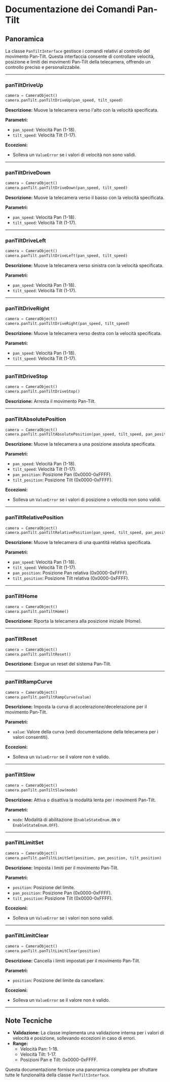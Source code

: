 # Documentazione dei Comandi Pan-Tilt

## Panoramica

La classe `PanTiltInterface` gestisce i comandi relativi al controllo del movimento Pan-Tilt. Questa interfaccia consente di controllare velocità, posizione e limiti dei movimenti Pan-Tilt della telecamera, offrendo un controllo preciso e personalizzabile.

---

### **panTiltDriveUp**

```python
camera = CameraObject()
camera.panTilt.panTiltDriveUp(pan_speed, tilt_speed)
```

**Descrizione:** Muove la telecamera verso l'alto con la velocità specificata.

**Parametri:**
- `pan_speed`: Velocità Pan (1-18).
- `tilt_speed`: Velocità Tilt (1-17).

**Eccezioni:**
- Solleva un `ValueError` se i valori di velocità non sono validi.

---

### **panTiltDriveDown**

```python
camera = CameraObject()
camera.panTilt.panTiltDriveDown(pan_speed, tilt_speed)
```

**Descrizione:** Muove la telecamera verso il basso con la velocità specificata.

**Parametri:**
- `pan_speed`: Velocità Pan (1-18).
- `tilt_speed`: Velocità Tilt (1-17).

---

### **panTiltDriveLeft**

```python
camera = CameraObject()
camera.panTilt.panTiltDriveLeft(pan_speed, tilt_speed)
```

**Descrizione:** Muove la telecamera verso sinistra con la velocità specificata.

**Parametri:**
- `pan_speed`: Velocità Pan (1-18).
- `tilt_speed`: Velocità Tilt (1-17).

---

### **panTiltDriveRight**

```python
camera = CameraObject()
camera.panTilt.panTiltDriveRight(pan_speed, tilt_speed)
```

**Descrizione:** Muove la telecamera verso destra con la velocità specificata.

**Parametri:**
- `pan_speed`: Velocità Pan (1-18).
- `tilt_speed`: Velocità Tilt (1-17).

---

### **panTiltDriveStop**

```python
camera = CameraObject()
camera.panTilt.panTiltDriveStop()
```

**Descrizione:** Arresta il movimento Pan-Tilt.

---

### **panTiltAbsolutePosition**

```python
camera = CameraObject()
camera.panTilt.panTiltAbsolutePosition(pan_speed, tilt_speed, pan_position, tilt_position)
```

**Descrizione:** Muove la telecamera a una posizione assoluta specificata.

**Parametri:**
- `pan_speed`: Velocità Pan (1-18).
- `tilt_speed`: Velocità Tilt (1-17).
- `pan_position`: Posizione Pan (0x0000-0xFFFF).
- `tilt_position`: Posizione Tilt (0x0000-0xFFFF).

**Eccezioni:**
- Solleva un `ValueError` se i valori di posizione o velocità non sono validi.

---

### **panTiltRelativePosition**

```python
camera = CameraObject()
camera.panTilt.panTiltRelativePosition(pan_speed, tilt_speed, pan_position, tilt_position)
```

**Descrizione:** Muove la telecamera di una quantità relativa specificata.

**Parametri:**
- `pan_speed`: Velocità Pan (1-18).
- `tilt_speed`: Velocità Tilt (1-17).
- `pan_position`: Posizione Pan relativa (0x0000-0xFFFF).
- `tilt_position`: Posizione Tilt relativa (0x0000-0xFFFF).

---

### **panTiltHome**

```python
camera = CameraObject()
camera.panTilt.panTiltHome()
```

**Descrizione:** Riporta la telecamera alla posizione iniziale (Home).

---

### **panTiltReset**

```python
camera = CameraObject()
camera.panTilt.panTiltReset()
```

**Descrizione:** Esegue un reset del sistema Pan-Tilt.

---

### **panTiltRampCurve**

```python
camera = CameraObject()
camera.panTilt.panTiltRampCurve(value)
```

**Descrizione:** Imposta la curva di accelerazione/decelerazione per il movimento Pan-Tilt.

**Parametri:**
- `value`: Valore della curva (vedi documentazione della telecamera per i valori consentiti).

**Eccezioni:**
- Solleva un `ValueError` se il valore non è valido.

---

### **panTiltSlow**

```python
camera = CameraObject()
camera.panTilt.panTiltSlow(mode)
```

**Descrizione:** Attiva o disattiva la modalità lenta per i movimenti Pan-Tilt.

**Parametri:**
- `mode`: Modalità di abilitazione (`EnableStateEnum.ON` o `EnableStateEnum.OFF`).

---

### **panTiltLimitSet**

```python
camera = CameraObject()
camera.panTilt.panTiltLimitSet(position, pan_position, tilt_position)
```

**Descrizione:** Imposta i limiti per il movimento Pan-Tilt.

**Parametri:**
- `position`: Posizione del limite.
- `pan_position`: Posizione Pan (0x0000-0xFFFF).
- `tilt_position`: Posizione Tilt (0x0000-0xFFFF).

**Eccezioni:**
- Solleva un `ValueError` se i valori non sono validi.

---

### **panTiltLimitClear**

```python
camera = CameraObject()
camera.panTilt.panTiltLimitClear(position)
```

**Descrizione:** Cancella i limiti impostati per il movimento Pan-Tilt.

**Parametri:**
- `position`: Posizione del limite da cancellare.

**Eccezioni:**
- Solleva un `ValueError` se il valore non è valido.

---

## Note Tecniche

- **Validazione:** La classe implementa una validazione interna per i valori di velocità e posizione, sollevando eccezioni in caso di errori.
- **Range:**
  - Velocità Pan: 1-18.
  - Velocità Tilt: 1-17.
  - Posizioni Pan e Tilt: 0x0000-0xFFFF.

Questa documentazione fornisce una panoramica completa per sfruttare tutte le funzionalità della classe `PanTiltInterface`.

